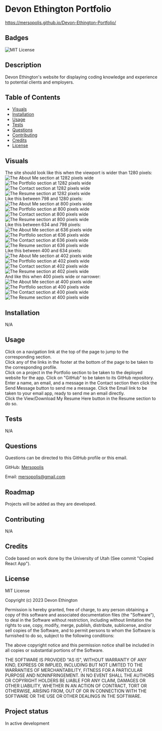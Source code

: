 # Devon Ethington Portfolio
https://mersopolis.github.io/Devon-Ethington-Portfolio/

## Badges
![MIT License](https://img.shields.io/badge/license-MIT%20License-green)

## Description
Devon Ethington's website for displaying coding knowledge and experience to potential clients and employers.

## Table of Contents
- [Visuals](#visuals)
- [Installation](#installation)
- [Usage](#usage)
- [Tests](#tests)
- [Questions](#questions)
- [Contributing](#contributing)
- [Credits](#credits)
- [License](#license)

## Visuals
The site should look like this when the viewport is wider than 1280 pixels:<br/>
![The About Me section at 1282 pixels wide](./public/images/About%201282.png) <br/>
![The Portfolio section at 1282 pixels wide](./public/images/Portfolio%201282.png)<br/>
![The Contact section at 1282 pixels wide](./public/images/Contact%201282.png)<br/>
![The Resume section at 1282 pixels wide](./public/images/Resume%201282.png)<br/>
Like this between 798 and 1280 pixels:<br/>
![The About Me section at 800 pixels wide](./public/images/About%20800.png)<br/>
![The Portfolio section at 800 pixels wide](./public/images/Portfolio%20800.png)<br/>
![The Contact section at 800 pixels wide](./public/images/Contact%20800.png)<br/>
![The Resume section at 800 pixels wide](./public/images/Resume%20800.png)<br/>
Like this between 634 and 798 pixels:<br/>
![The About Me section at 636 pixels wide](./public/images/About%20636.png)<br/>
![The Portfolio section at 636 pixels wide](./public/images/Portfolio%20636.png)<br/>
![The Contact section at 636 pixels wide](./public/images/Contact%20636.png)<br/>
![The Resume section at 636 pixels wide](./public/images/Resume%20636.png)<br/>
Like this between 400 and 634 pixels:<br/>
![The About Me section at 402 pixels wide](./public/images/About%20402.png)<br/>
![The Portfolio section at 402 pixels wide](./public/images/Portfolio%20402.png)<br/>
![The Contact section at 402 pixels wide](./public/images/Contact%20402.png)<br/>
![The Resume section at 402 pixels wide](./public/images/Resume%20402.png)<br/>
And like this when 400 pixels wide or narrower:<br/>
![The About Me section at 400 pixels wide](./public/images/About%20400.png)<br/>
![The Portfolio section at 400 pixels wide](./public/images/Portfolio%20400.png)<br/>
![The Contact section at 400 pixels wide](./public/images/Contact%20400.png)<br/>
![The Resume section at 400 pixels wide](./public/images/Resume%20400.png)<br/>

## Installation
N/A

## Usage
Click on a navigation link at the top of the page to jump to the corresponding section.<br/>
Click any of the links in the footer at the bottom of the page to be taken to the corresponding profile.<br/>
Click on a project in the Portfolio section to be taken to the deployed website for the app. Click on "GitHub" to be taken to its GitHub repository.<br/>
Enter a name, an email, and a message in the Contact section then click the Send Message button to send me a message. Click the Email link to be taken to your email app, ready to send me an email directly.<br/>
Click the View/Download My Resume Here button in the Resume section to do so.

## Tests
N/A

## Questions
Questions can be directed to this GitHub profile or this email.

GitHub: [Mersopolis](https://github.com/Mersopolis)

Email: [mersopolis@gmail.com](mailto:mersopolis@gmail.com)

## Roadmap
Projects will be added as they are developed.

## Contributing
N/A

## Credits
Code based on work done by the University of Utah (See commit "Copied React App").

## License
MIT License

Copyright (c) 2023 Devon Ethington

Permission is hereby granted, free of charge, to any person obtaining a copy of this software and associated documentation files (the "Software"), to deal in the Software without restriction, including without limitation the rights to use, copy, modify, merge, publish, distribute, sublicense, and/or sell copies of the Software, and to permit persons to whom the Software is furnished to do so, subject to the following conditions:

The above copyright notice and this permission notice shall be included in all copies or substantial portions of the Software.

THE SOFTWARE IS PROVIDED "AS IS", WITHOUT WARRANTY OF ANY KIND, EXPRESS OR IMPLIED, INCLUDING BUT NOT LIMITED TO THE WARRANTIES OF MERCHANTABILITY, FITNESS FOR A PARTICULAR PURPOSE AND NONINFRINGEMENT. IN NO EVENT SHALL THE AUTHORS OR COPYRIGHT HOLDERS BE LIABLE FOR ANY CLAIM, DAMAGES OR OTHER LIABILITY, WHETHER IN AN ACTION OF CONTRACT, TORT OR OTHERWISE, ARISING FROM, OUT OF OR IN CONNECTION WITH THE SOFTWARE OR THE USE OR OTHER DEALINGS IN THE SOFTWARE.

## Project status
In active development